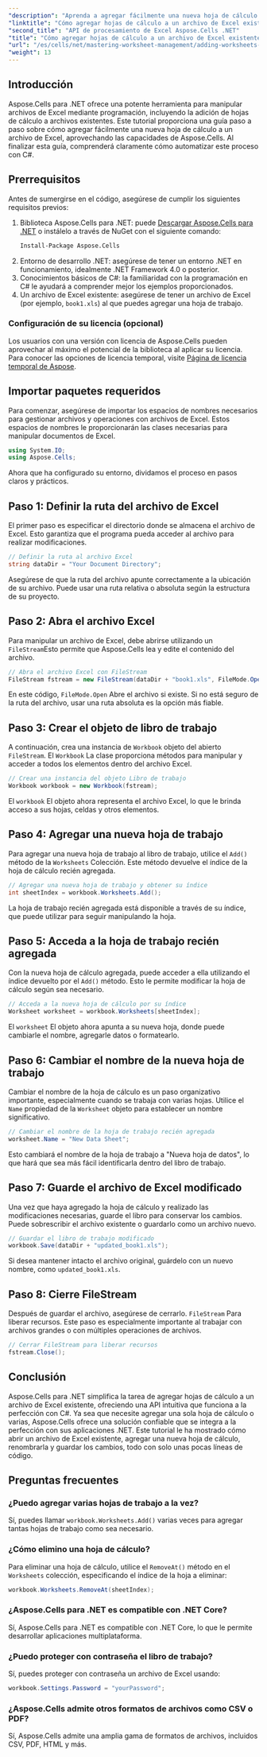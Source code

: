 ```yaml
---
"description": "Aprenda a agregar fácilmente una nueva hoja de cálculo a un archivo de Excel existente en .NET con Aspose.Cells. Esta guía paso a paso abarca todo, desde la configuración del entorno hasta el guardado del archivo de Excel modificado."
"linktitle": "Cómo agregar hojas de cálculo a un archivo de Excel existente con Aspose.Cells"
"second_title": "API de procesamiento de Excel Aspose.Cells .NET"
"title": "Cómo agregar hojas de cálculo a un archivo de Excel existente con Aspose.Cells"
"url": "/es/cells/net/mastering-worksheet-management/adding-worksheets-to-existing-excel-file/"
"weight": 13
---
```


## Introducción

Aspose.Cells para .NET ofrece una potente herramienta para manipular archivos de Excel mediante programación, incluyendo la adición de hojas de cálculo a archivos existentes. Este tutorial proporciona una guía paso a paso sobre cómo agregar fácilmente una nueva hoja de cálculo a un archivo de Excel, aprovechando las capacidades de Aspose.Cells. Al finalizar esta guía, comprenderá claramente cómo automatizar este proceso con C#.

## Prerrequisitos

Antes de sumergirse en el código, asegúrese de cumplir los siguientes requisitos previos:

1. Biblioteca Aspose.Cells para .NET: puede [Descargar Aspose.Cells para .NET](https://releases.aspose.com/cells/net/) o instálelo a través de NuGet con el siguiente comando:
   ```bash
   Install-Package Aspose.Cells
   ```
2. Entorno de desarrollo .NET: asegúrese de tener un entorno .NET en funcionamiento, idealmente .NET Framework 4.0 o posterior.
3. Conocimientos básicos de C#: la familiaridad con la programación en C# le ayudará a comprender mejor los ejemplos proporcionados.
4. Un archivo de Excel existente: asegúrese de tener un archivo de Excel (por ejemplo, `book1.xls`) al que puedes agregar una hoja de trabajo.

### Configuración de su licencia (opcional)

Los usuarios con una versión con licencia de Aspose.Cells pueden aprovechar al máximo el potencial de la biblioteca al aplicar su licencia. Para conocer las opciones de licencia temporal, visite [Página de licencia temporal de Aspose](https://purchase.aspose.com/temporary-license/).

## Importar paquetes requeridos

Para comenzar, asegúrese de importar los espacios de nombres necesarios para gestionar archivos y operaciones con archivos de Excel. Estos espacios de nombres le proporcionarán las clases necesarias para manipular documentos de Excel.

```csharp
using System.IO;
using Aspose.Cells;
```

Ahora que ha configurado su entorno, dividamos el proceso en pasos claros y prácticos.

## Paso 1: Definir la ruta del archivo de Excel

El primer paso es especificar el directorio donde se almacena el archivo de Excel. Esto garantiza que el programa pueda acceder al archivo para realizar modificaciones.

```csharp
// Definir la ruta al archivo Excel
string dataDir = "Your Document Directory";
```

Asegúrese de que la ruta del archivo apunte correctamente a la ubicación de su archivo. Puede usar una ruta relativa o absoluta según la estructura de su proyecto.

## Paso 2: Abra el archivo Excel

Para manipular un archivo de Excel, debe abrirse utilizando un `FileStream`Esto permite que Aspose.Cells lea y edite el contenido del archivo.

```csharp
// Abra el archivo Excel con FileStream
FileStream fstream = new FileStream(dataDir + "book1.xls", FileMode.Open);
```

En este código, `FileMode.Open` Abre el archivo si existe. Si no está seguro de la ruta del archivo, usar una ruta absoluta es la opción más fiable.

## Paso 3: Crear el objeto de libro de trabajo

A continuación, crea una instancia de `Workbook` objeto del abierto `FileStream`. El `Workbook` La clase proporciona métodos para manipular y acceder a todos los elementos dentro del archivo Excel.

```csharp
// Crear una instancia del objeto Libro de trabajo
Workbook workbook = new Workbook(fstream);
```

El `workbook` El objeto ahora representa el archivo Excel, lo que le brinda acceso a sus hojas, celdas y otros elementos.

## Paso 4: Agregar una nueva hoja de trabajo

Para agregar una nueva hoja de trabajo al libro de trabajo, utilice el `Add()` método de la `Worksheets` Colección. Este método devuelve el índice de la hoja de cálculo recién agregada.

```csharp
// Agregar una nueva hoja de trabajo y obtener su índice
int sheetIndex = workbook.Worksheets.Add();
```

La hoja de trabajo recién agregada está disponible a través de su índice, que puede utilizar para seguir manipulando la hoja.

## Paso 5: Acceda a la hoja de trabajo recién agregada

Con la nueva hoja de cálculo agregada, puede acceder a ella utilizando el índice devuelto por el `Add()` método. Esto le permite modificar la hoja de cálculo según sea necesario.

```csharp
// Acceda a la nueva hoja de cálculo por su índice
Worksheet worksheet = workbook.Worksheets[sheetIndex];
```

El `worksheet` El objeto ahora apunta a su nueva hoja, donde puede cambiarle el nombre, agregarle datos o formatearlo.

## Paso 6: Cambiar el nombre de la nueva hoja de trabajo

Cambiar el nombre de la hoja de cálculo es un paso organizativo importante, especialmente cuando se trabaja con varias hojas. Utilice el `Name` propiedad de la `Worksheet` objeto para establecer un nombre significativo.

```csharp
// Cambiar el nombre de la hoja de trabajo recién agregada
worksheet.Name = "New Data Sheet";
```

Esto cambiará el nombre de la hoja de trabajo a "Nueva hoja de datos", lo que hará que sea más fácil identificarla dentro del libro de trabajo.

## Paso 7: Guarde el archivo de Excel modificado

Una vez que haya agregado la hoja de cálculo y realizado las modificaciones necesarias, guarde el libro para conservar los cambios. Puede sobrescribir el archivo existente o guardarlo como un archivo nuevo.

```csharp
// Guardar el libro de trabajo modificado
workbook.Save(dataDir + "updated_book1.xls");
```

Si desea mantener intacto el archivo original, guárdelo con un nuevo nombre, como `updated_book1.xls`.

## Paso 8: Cierre FileStream

Después de guardar el archivo, asegúrese de cerrarlo. `FileStream` Para liberar recursos. Este paso es especialmente importante al trabajar con archivos grandes o con múltiples operaciones de archivos.

```csharp
// Cerrar FileStream para liberar recursos
fstream.Close();
```

## Conclusión

Aspose.Cells para .NET simplifica la tarea de agregar hojas de cálculo a un archivo de Excel existente, ofreciendo una API intuitiva que funciona a la perfección con C#. Ya sea que necesite agregar una sola hoja de cálculo o varias, Aspose.Cells ofrece una solución confiable que se integra a la perfección con sus aplicaciones .NET. Este tutorial le ha mostrado cómo abrir un archivo de Excel existente, agregar una nueva hoja de cálculo, renombrarla y guardar los cambios, todo con solo unas pocas líneas de código.

## Preguntas frecuentes

### ¿Puedo agregar varias hojas de trabajo a la vez?

Sí, puedes llamar `workbook.Worksheets.Add()` varias veces para agregar tantas hojas de trabajo como sea necesario.

### ¿Cómo elimino una hoja de cálculo?

Para eliminar una hoja de cálculo, utilice el `RemoveAt()` método en el `Worksheets` colección, especificando el índice de la hoja a eliminar:
```csharp
workbook.Worksheets.RemoveAt(sheetIndex);
```

### ¿Aspose.Cells para .NET es compatible con .NET Core?

Sí, Aspose.Cells para .NET es compatible con .NET Core, lo que le permite desarrollar aplicaciones multiplataforma.

### ¿Puedo proteger con contraseña el libro de trabajo?

Sí, puedes proteger con contraseña un archivo de Excel usando:
```csharp
workbook.Settings.Password = "yourPassword";
```

### ¿Aspose.Cells admite otros formatos de archivos como CSV o PDF?
Sí, Aspose.Cells admite una amplia gama de formatos de archivos, incluidos CSV, PDF, HTML y más.